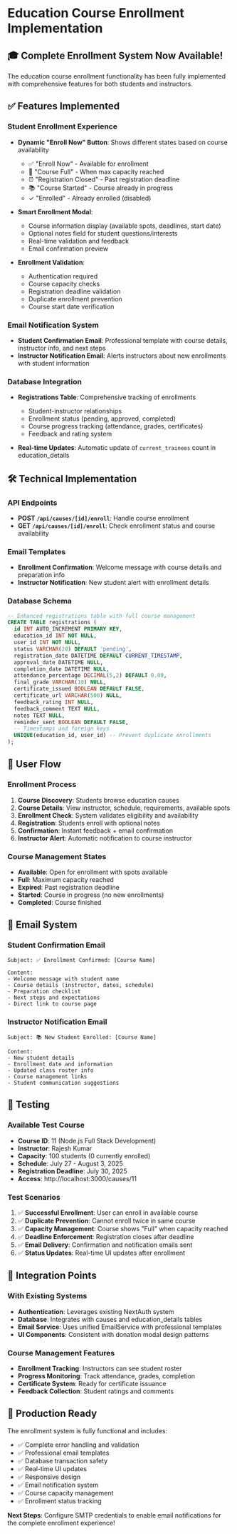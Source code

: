 # Education Course Enrollment Implementation

## 🎓 **Complete Enrollment System Now Available!**

The education course enrollment functionality has been fully implemented with comprehensive features for both students and instructors.

## ✅ **Features Implemented**

### **Student Enrollment Experience**

- **Dynamic "Enroll Now" Button**: Shows different states based on course availability
  - ✅ "Enroll Now" - Available for enrollment
  - 🚫 "Course Full" - When max capacity reached
  - ⏰ "Registration Closed" - Past registration deadline
  - 📚 "Course Started" - Course already in progress
  - ✓ "Enrolled" - Already enrolled (disabled)

- **Smart Enrollment Modal**:
  - Course information display (available spots, deadlines, start date)
  - Optional notes field for student questions/interests
  - Real-time validation and feedback
  - Email confirmation preview

- **Enrollment Validation**:
  - Authentication required
  - Course capacity checks
  - Registration deadline validation
  - Duplicate enrollment prevention
  - Course start date verification

### **Email Notification System**

- **Student Confirmation Email**: Professional template with course details, instructor info, and next steps
- **Instructor Notification Email**: Alerts instructors about new enrollments with student information

### **Database Integration**

- **Registrations Table**: Comprehensive tracking of enrollments
  - Student-instructor relationships
  - Enrollment status (pending, approved, completed)
  - Course progress tracking (attendance, grades, certificates)
  - Feedback and rating system

- **Real-time Updates**: Automatic update of `current_trainees` count in education_details

## 🛠 **Technical Implementation**

### **API Endpoints**

- **POST `/api/causes/[id]/enroll`**: Handle course enrollment
- **GET `/api/causes/[id]/enroll`**: Check enrollment status and course availability

### **Email Templates**

- **Enrollment Confirmation**: Welcome message with course details and preparation info
- **Instructor Notification**: New student alert with enrollment details

### **Database Schema**

```sql
-- Enhanced registrations table with full course management
CREATE TABLE registrations (
  id INT AUTO_INCREMENT PRIMARY KEY,
  education_id INT NOT NULL,
  user_id INT NOT NULL,
  status VARCHAR(20) DEFAULT 'pending',
  registration_date DATETIME DEFAULT CURRENT_TIMESTAMP,
  approval_date DATETIME NULL,
  completion_date DATETIME NULL,
  attendance_percentage DECIMAL(5,2) DEFAULT 0.00,
  final_grade VARCHAR(10) NULL,
  certificate_issued BOOLEAN DEFAULT FALSE,
  certificate_url VARCHAR(500) NULL,
  feedback_rating INT NULL,
  feedback_comment TEXT NULL,
  notes TEXT NULL,
  reminder_sent BOOLEAN DEFAULT FALSE,
  -- Timestamps and foreign keys
  UNIQUE(education_id, user_id) -- Prevent duplicate enrollments
);
```

## 🎯 **User Flow**

### **Enrollment Process**

1. **Course Discovery**: Students browse education causes
2. **Course Details**: View instructor, schedule, requirements, available spots
3. **Enrollment Check**: System validates eligibility and availability
4. **Registration**: Students enroll with optional notes
5. **Confirmation**: Instant feedback + email confirmation
6. **Instructor Alert**: Automatic notification to course instructor

### **Course Management States**

- **Available**: Open for enrollment with spots available
- **Full**: Maximum capacity reached
- **Expired**: Past registration deadline
- **Started**: Course in progress (no new enrollments)
- **Completed**: Course finished

## 📧 **Email System**

### **Student Confirmation Email**

```
Subject: ✅ Enrollment Confirmed: [Course Name]

Content:
- Welcome message with student name
- Course details (instructor, dates, schedule)
- Preparation checklist
- Next steps and expectations
- Direct link to course page
```

### **Instructor Notification Email**

```
Subject: 📚 New Student Enrolled: [Course Name]

Content:
- New student details
- Enrollment date and information
- Updated class roster info
- Course management links
- Student communication suggestions
```

## 🧪 **Testing**

### **Available Test Course**

- **Course ID**: 11 (Node.js Full Stack Development)
- **Instructor**: Rajesh Kumar
- **Capacity**: 100 students (0 currently enrolled)
- **Schedule**: July 27 - August 3, 2025
- **Registration Deadline**: July 30, 2025
- **Access**: http://localhost:3000/causes/11

### **Test Scenarios**

1. ✅ **Successful Enrollment**: User can enroll in available course
2. ✅ **Duplicate Prevention**: Cannot enroll twice in same course
3. ✅ **Capacity Management**: Course shows "Full" when capacity reached
4. ✅ **Deadline Enforcement**: Registration closes after deadline
5. ✅ **Email Delivery**: Confirmation and notification emails sent
6. ✅ **Status Updates**: Real-time UI updates after enrollment

## 🔄 **Integration Points**

### **With Existing Systems**

- **Authentication**: Leverages existing NextAuth system
- **Database**: Integrates with causes and education_details tables
- **Email Service**: Uses unified EmailService with professional templates
- **UI Components**: Consistent with donation modal design patterns

### **Course Management Features**

- **Enrollment Tracking**: Instructors can see student roster
- **Progress Monitoring**: Track attendance, grades, completion
- **Certificate System**: Ready for certificate issuance
- **Feedback Collection**: Student ratings and comments

## 🚀 **Production Ready**

The enrollment system is fully functional and includes:

- ✅ Complete error handling and validation
- ✅ Professional email templates
- ✅ Database transaction safety
- ✅ Real-time UI updates
- ✅ Responsive design
- ✅ Email notification system
- ✅ Course capacity management
- ✅ Enrollment status tracking

**Next Steps**: Configure SMTP credentials to enable email notifications for the complete enrollment experience!
